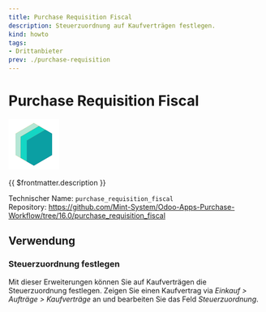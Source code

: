 ```yaml
---
title: Purchase Requisition Fiscal
description: Steuerzuordnung auf Kaufverträgen festlegen.
kind: howto
tags:
- Drittanbieter
prev: ./purchase-requisition
---
```

# Purchase Requisition Fiscal
![icon_oms_box](attachments/icons_odoo_mint_system.png)

{{ $frontmatter.description }}

Technischer Name: `purchase_requisition_fiscal`\
Repository: <https://github.com/Mint-System/Odoo-Apps-Purchase-Workflow/tree/16.0/purchase_requisition_fiscal>

## Verwendung

### Steuerzuordnung festlegen

Mit dieser Erweiterungen können Sie auf Kaufverträgen die Steuerzuordnung festlegen. Zeigen Sie einen Kaufvertrag via *Einkauf > Aufträge > Kaufverträge* an und bearbeiten Sie das Feld *Steuerzuordnung*.

